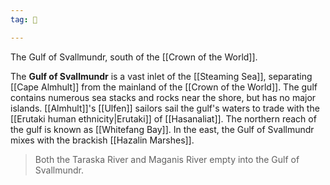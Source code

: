```yaml
---
tag: 🌊

---
```

The Gulf of Svallmundr, south of the [[Crown of the World]].
> 
The **Gulf of Svallmundr** is a vast inlet of the [[Steaming Sea]], separating [[Cape Almhult]] from the mainland of the [[Crown of the World]]. The gulf contains numerous sea stacks and rocks near the shore, but has no major islands. [[Almhult]]'s [[Ulfen]] sailors sail the gulf's waters to trade with the [[Erutaki human ethnicity|Erutaki]] of [[Hasanaliat]]. The northern reach of the gulf is known as [[Whitefang Bay]]. In the east, the Gulf of Svallmundr mixes with the brackish [[Hazalin Marshes]].
> Both the Taraska River and Maganis River empty into the Gulf of Svallmundr.







